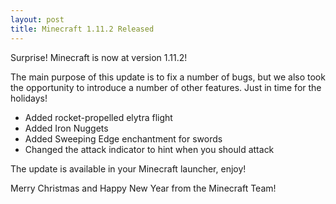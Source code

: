 ```yaml
---
layout: post
title: Minecraft 1.11.2 Released
---
```


Surprise! Minecraft is now at version 1.11.2!

The main purpose of this update is to fix a number of bugs, but we also took the opportunity to introduce a number of
other features. Just in time for the holidays!

* Added rocket-propelled elytra flight<br>
* Added Iron Nuggets<br>
* Added Sweeping Edge enchantment for swords<br>
* Changed the attack indicator to hint when you should attack<br>

The update is available in your Minecraft launcher, enjoy!

Merry Christmas and Happy New Year from the Minecraft Team!